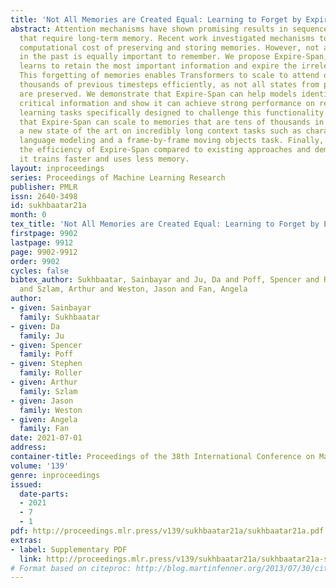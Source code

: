 ```yaml
---
title: 'Not All Memories are Created Equal: Learning to Forget by Expiring'
abstract: Attention mechanisms have shown promising results in sequence modeling tasks
  that require long-term memory. Recent work investigated mechanisms to reduce the
  computational cost of preserving and storing memories. However, not all content
  in the past is equally important to remember. We propose Expire-Span, a method that
  learns to retain the most important information and expire the irrelevant information.
  This forgetting of memories enables Transformers to scale to attend over tens of
  thousands of previous timesteps efficiently, as not all states from previous timesteps
  are preserved. We demonstrate that Expire-Span can help models identify and retain
  critical information and show it can achieve strong performance on reinforcement
  learning tasks specifically designed to challenge this functionality. Next, we show
  that Expire-Span can scale to memories that are tens of thousands in size, setting
  a new state of the art on incredibly long context tasks such as character-level
  language modeling and a frame-by-frame moving objects task. Finally, we analyze
  the efficiency of Expire-Span compared to existing approaches and demonstrate that
  it trains faster and uses less memory.
layout: inproceedings
series: Proceedings of Machine Learning Research
publisher: PMLR
issn: 2640-3498
id: sukhbaatar21a
month: 0
tex_title: 'Not All Memories are Created Equal: Learning to Forget by Expiring'
firstpage: 9902
lastpage: 9912
page: 9902-9912
order: 9902
cycles: false
bibtex_author: Sukhbaatar, Sainbayar and Ju, Da and Poff, Spencer and Roller, Stephen
  and Szlam, Arthur and Weston, Jason and Fan, Angela
author:
- given: Sainbayar
  family: Sukhbaatar
- given: Da
  family: Ju
- given: Spencer
  family: Poff
- given: Stephen
  family: Roller
- given: Arthur
  family: Szlam
- given: Jason
  family: Weston
- given: Angela
  family: Fan
date: 2021-07-01
address:
container-title: Proceedings of the 38th International Conference on Machine Learning
volume: '139'
genre: inproceedings
issued:
  date-parts:
  - 2021
  - 7
  - 1
pdf: http://proceedings.mlr.press/v139/sukhbaatar21a/sukhbaatar21a.pdf
extras:
- label: Supplementary PDF
  link: http://proceedings.mlr.press/v139/sukhbaatar21a/sukhbaatar21a-supp.pdf
# Format based on citeproc: http://blog.martinfenner.org/2013/07/30/citeproc-yaml-for-bibliographies/
---
```

